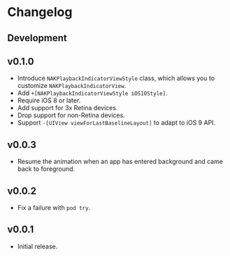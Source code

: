 # Changelog

## Development

## v0.1.0

* Introduce `NAKPlaybackIndicatorViewStyle` class, which allows you to customize `NAKPlaybackIndicatorView`.
* Add `+[NAKPlaybackIndicatorViewStyle iOS10Style]`.
* Require iOS 8 or later.
* Add support for 3x Retina devices.
* Drop support for non-Retina devices.
* Support `-[UIView viewForLastBaselineLayout]` to adapt to iOS 9 API.

## v0.0.3

* Resume the animation when an app has entered background and came back to foreground.

## v0.0.2

* Fix a failure with `pod try`.

## v0.0.1

* Initial release.
